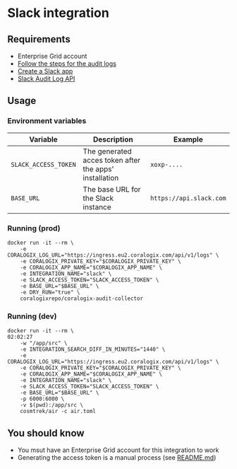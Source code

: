 # Slack integration

## Requirements

- Enterprise Grid account
- [Follow the steps for the audit logs](https://api.slack.com/admins/audit-logs)
- [Create a Slack app](https://api.slack.com/apps)
- [Slack Audit Log API](https://api.slack.com/admins/audit-logs-call)


## Usage 

### Environment variables

| Variable          | Description                                            | Example                 |
|-------------------|--------------------------------------------------------|-------------------------|
 | `SLACK_ACCESS_TOKEN`  | The generated acces token after the apps' installation | `xoxp-....`             |
| `BASE_URL`        | The base URL for the Slack instance                    | `https://api.slack.com` |

### Running (prod)

```
docker run -it --rm \
    -e CORALOGIX_LOG_URL="https://ingress.eu2.coralogix.com/api/v1/logs" \
    -e CORALOGIX_PRIVATE_KEY="$CORALOGIX_PRIVATE_KEY" \
    -e CORALOGIX_APP_NAME="$CORALOGIX_APP_NAME" \
    -e INTEGRATION_NAME="slack" \
    -e SLACK_ACCESS_TOKEN="SLACK_ACCESS_TOKEN" \
    -e BASE_URL="$BASE_URL" \
    -e DRY_RUN="true" \
    coralogixrepo/coralogix-audit-collector
```

### Running (dev)

```
docker run -it --rm \                                                                                                                          02:02:27
    -w "/app/src" \
    -e INTEGRATION_SEARCH_DIFF_IN_MINUTES="1440" \
    -e CORALOGIX_LOG_URL="https://ingress.eu2.coralogix.com/api/v1/logs" \
    -e CORALOGIX_PRIVATE_KEY="$CORALOGIX_PRIVATE_KEY" \
    -e CORALOGIX_APP_NAME="$CORALOGIX_APP_NAME" \
    -e INTEGRATION_NAME="slack" \
    -e SLACK_ACCESS_TOKEN="SLACK_ACCESS_TOKEN" \
    -e BASE_URL="$BASE_URL" \
    -p 6000:6000 \
    -v $(pwd):/app/src \
    cosmtrek/air -c air.toml
```

## You should know

- You msut have an Enterprise Grid account for this integration to work
- Generating the access token is a manual process (see [README.md](./app/README.md))
